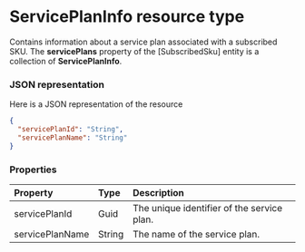 # ServicePlanInfo resource type

Contains information about a service plan associated with a subscribed SKU. The **servicePlans** property of the [SubscribedSku] entity is a collection of **ServicePlanInfo**.

### JSON representation

Here is a JSON representation of the resource

```json
{
  "servicePlanId": "String",
  "servicePlanName": "String"
}

```
### Properties
| Property	   | Type	|Description|
|:---------------|:--------|:----------|
|servicePlanId|Guid|The unique identifier of the service plan.|
|servicePlanName|String|The name of the service plan.|

<!-- uuid: b3f3da92-efa4-4a54-bbee-9717f9cba6e7
2015-10-12 23:35:02 UTC -->